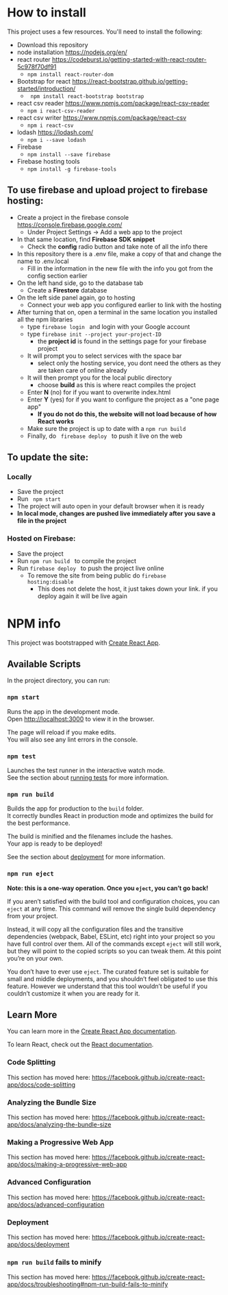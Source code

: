 # How to install
This project uses a few resources. You'll need to install the following:
* Download this repository
* node installation https://nodejs.org/en/
* react router https://codeburst.io/getting-started-with-react-router-5c978f70df91
  * <code>npm install react-router-dom </code>
* Bootstrap for react https://react-bootstrap.github.io/getting-started/introduction/
  * <code> npm install react-bootstrap bootstrap</code>
* react csv reader https://www.npmjs.com/package/react-csv-reader
  * <code>npm i react-csv-reader</code>
* react csv writer https://www.npmjs.com/package/react-csv
  * <code>npm i react-csv </code>
* lodash https://lodash.com/
  * <code>npm i --save lodash </code>
* Firebase
  * <code>npm install --save firebase </code>
* Firebase hosting tools
  * <code>npm install -g firebase-tools </code>

## To use firebase and upload project to firebase hosting:
* Create a project in the firebase console https://console.firebase.google.com/
  * Under Project Settings -> Add a web app to the project
* In that same location, find **Firebase SDK snippet**
  * Check the **config** radio button and take note of all the info there
* In this repository there is a .env file, make a copy of that and change the name to .env.local
  * Fill in the information in the new file with the info you got from the config section earlier
* On the left hand side, go to the database tab
  * Create a **Firestore** database
* On the left side panel again, go to hosting
  * Connect your web app you configured earlier to link with the hosting
* After turning that on, open a terminal in the same location you installed all the npm libraries
  * type <code>firebase login </code> and login with your Google account
  * type <code>firebase init --project your-project-ID </code>
    * the **project id** is found in the settings page for your firebase project
  * It will prompt you to select services with the space bar
    * select only the hosting service, you dont need the others as they are taken care of online already
  * It will then prompt you for the local public directory
    * choose **build** as this is where react compiles the project
  * Enter **N** (no) for if you want to overwrite index.html
  * Enter **Y** (yes) for if you want to configure the project as a "one page app"
    * **If you do not do this, the website will not load because of how React works**
  * Make sure the project is up to date with a <code>npm run build </code>
  * Finally, do <code> firebase deploy </code> to push it live on the web

 ## To update the site:
 ### Locally
 * Save the project
 * Run <code> npm start</code>
 * The project will auto open in your default browser when it is ready
 * **In local mode, changes are pushed live immediately after you save a file in the project**

 ### Hosted on Firebase:
 * Save the project
 * Run <code>npm run build </code> to compile the project
 * Run <code>firebase deploy </code> to push the project live online
    * To remove the site from being public do <code>firebase hosting:disable </code>
      * This does not delete the host, it just takes down your link. if you deploy again it will be live again




# NPM info

This project was bootstrapped with [Create React App](https://github.com/facebook/create-react-app).

## Available Scripts

In the project directory, you can run:

### `npm start`

Runs the app in the development mode.<br />
Open [http://localhost:3000](http://localhost:3000) to view it in the browser.

The page will reload if you make edits.<br />
You will also see any lint errors in the console.

### `npm test`

Launches the test runner in the interactive watch mode.<br />
See the section about [running tests](https://facebook.github.io/create-react-app/docs/running-tests) for more information.

### `npm run build`

Builds the app for production to the `build` folder.<br />
It correctly bundles React in production mode and optimizes the build for the best performance.

The build is minified and the filenames include the hashes.<br />
Your app is ready to be deployed!

See the section about [deployment](https://facebook.github.io/create-react-app/docs/deployment) for more information.

### `npm run eject`

**Note: this is a one-way operation. Once you `eject`, you can’t go back!**

If you aren’t satisfied with the build tool and configuration choices, you can `eject` at any time. This command will remove the single build dependency from your project.

Instead, it will copy all the configuration files and the transitive dependencies (webpack, Babel, ESLint, etc) right into your project so you have full control over them. All of the commands except `eject` will still work, but they will point to the copied scripts so you can tweak them. At this point you’re on your own.

You don’t have to ever use `eject`. The curated feature set is suitable for small and middle deployments, and you shouldn’t feel obligated to use this feature. However we understand that this tool wouldn’t be useful if you couldn’t customize it when you are ready for it.

## Learn More

You can learn more in the [Create React App documentation](https://facebook.github.io/create-react-app/docs/getting-started).

To learn React, check out the [React documentation](https://reactjs.org/).

### Code Splitting

This section has moved here: https://facebook.github.io/create-react-app/docs/code-splitting

### Analyzing the Bundle Size

This section has moved here: https://facebook.github.io/create-react-app/docs/analyzing-the-bundle-size

### Making a Progressive Web App

This section has moved here: https://facebook.github.io/create-react-app/docs/making-a-progressive-web-app

### Advanced Configuration

This section has moved here: https://facebook.github.io/create-react-app/docs/advanced-configuration

### Deployment

This section has moved here: https://facebook.github.io/create-react-app/docs/deployment

### `npm run build` fails to minify

This section has moved here: https://facebook.github.io/create-react-app/docs/troubleshooting#npm-run-build-fails-to-minify
